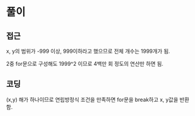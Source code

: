 # 풀이
## 접근
x, y의 범위가 -999 이상, 999이하라고 했으므로 전체 개수는 1999개가 됨.

2중 for문으로 구성해도 1999^2 이므로 4백만 회 정도의 연산만 하면 됨.

## 코딩
(x,y) 해가 하나이므로 연립방정식 조건을 만족하면 for문을 break하고 x, y값을 반환함.